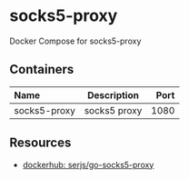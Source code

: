 # socks5-proxy

Docker Compose for socks5-proxy

## Containers

| Name              | Description                | Port  |
| :---------------- | :------------------------: | ----: |
| socks5-proxy      | socks5 proxy               | 1080  |

## Resources

- [dockerhub: serjs/go-socks5-proxy](https://hub.docker.com/r/serjs/go-socks5-proxy/)
